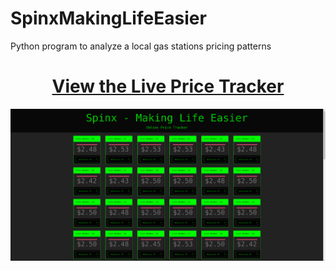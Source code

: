 # SpinxMakingLifeEasier
Python program to analyze a local gas stations pricing patterns


<h1 align="center"><a href="http://making-life-easier.herokuapp.com/">View the Live Price Tracker</a></h1>

<p align='center'>
 <img src="src/pic.png"/>
</p>
